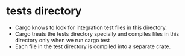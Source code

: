 # tests directory
- Cargo knows to look for integration test files in this directory. 
- Cargo treats the tests directory specially and compiles files in this directory only when we run cargo test
- Each file in the test directory is compiled into a separate crate.
